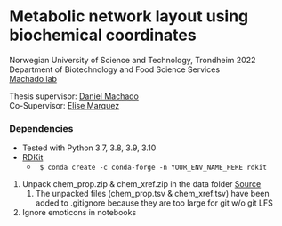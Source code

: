# Metabolic network layout using biochemical coordinates
Norwegian University of Science and Technology, Trondheim 2022\
Department of Biotechnology and Food Science Services\
[Machado lab](https://www.ntnu.edu/ibt/research/computational-biology/#/view/about) 


Thesis supervisor: [Daniel Machado](https://github.com/cdanielmachado/)\
Co-Supervisor: [Elise Marquez](https://github.com/emarquezz/)

### Dependencies
- Tested with Python 3.7, 3.8, 3.9, 3.10
- [RDKit](https://www.rdkit.org/docs/Install.html)
  - ``` $ conda create -c conda-forge -n YOUR_ENV_NAME_HERE rdkit```




1. Unpack chem_prop.zip & chem_xref.zip in the data folder [Source](https://www.metanetx.org/mnxdoc/mnxref.html)
   1. The unpacked files (chem_prop.tsv & chem_xref.tsv) have been added to 
   .gitignore because they are too large for git w/o git LFS 
2. Ignore emoticons in notebooks

